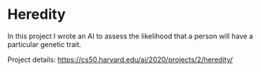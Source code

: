 # **Heredity**

In this project I wrote an AI to assess the likelihood that a person will have a particular genetic trait.

Project details: https://cs50.harvard.edu/ai/2020/projects/2/heredity/
